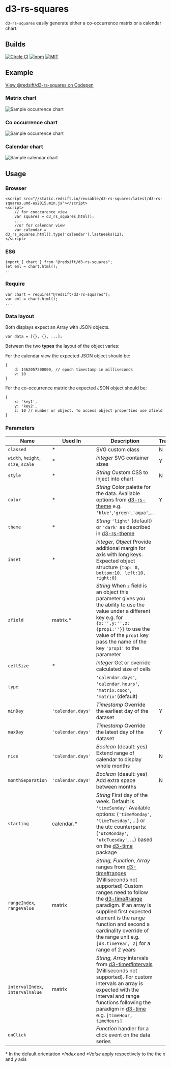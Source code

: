 # d3-rs-squares

`d3-rs-squares` easily generate either a co-occurrence matrix or a calendar chart.

## Builds

[![Circle CI](https://circleci.com/gh/redsift/d3-rs-squares.svg?style=svg)](https://circleci.com/gh/redsift/d3-rs-squares)
[![npm](https://img.shields.io/npm/v/@redsift/d3-rs-squares.svg?style=flat-square)](https://www.npmjs.com/package/@redsift/d3-rs-squares)
[![MIT](https://img.shields.io/badge/license-MIT-blue.svg?style=flat-square)](https://raw.githubusercontent.com/redsift/d3-rs-squares/master/LICENSE)

## Example

[View @redsift/d3-rs-squares on Codepen](https://....)

### Matrix chart

![Sample occurrence chart](https://bricks.redsift.io/reusable/d3-rs-squares.svg?_datum=[{%22x%22:%22a1%22,%22y%22:%22b1%22,%22z%22:10},{%22x%22:%22c1%22,%22y%22:%22d1%22,%22z%22:30}])

### Co occurrence chart

![Sample occurrence chart](https://bricks.redsift.io/reusable/d3-rs-squares.svg?_datum=[{%22x%22:%22a%22,%22y%22:%22c%22,%22z%22:3},{%22x%22:%22c%22,%22y%22:%22a%22,%22z%22:13}]&type=matrix.cooc)

### Calendar chart

![Sample calendar chart](https://bricks.redsift.io/reusable/d3-rs-squares.svg?_datum=[{%22d%22:1470416243000,%22v%22:10},{%22d%22:1470934643000,%22v%22:20}]&type=calendar.days)

## Usage

### Browser
	
	<script src="//static.redsift.io/reusable/d3-rs-squares/latest/d3-rs-squares.umd-es2015.min.js"></script>
	<script>
		// for cooccurence view
		var squares = d3_rs_squares.html();
		...
		//or for calendar view
		var calendar = d3_rs_squares.html().type('calendar').lastWeeks(12);
	</script>
### ES6

	import { chart } from "@redsift/d3-rs-squares";
	let eml = chart.html();
	...
	
### Require

	var chart = require("@redsift/d3-rs-squares");
	var eml = chart.html();
	...

### Data layout
Both displays expect an Array with JSON objects. 

	var data = [{}, {}, ...];

Between the two **types** the layout of the object varies:

For the calendar view the expected JSON object should be:

	{
		d: 1462057200000, // epoch timestamp in milliseconds 
		v: 10
	}

For the co-occurrence matrix the expected JSON object should be:

	{
		x: 'key1', 
		y: 'key2',
		z: 10 // number or object. To access object properties use zfield
	}

### Parameters

|Name|Used In|Description|Transition|
|----|--------|----------|----------|
|`classed`|* |SVG custom class|N|
|`width`, `height`, `size`, `scale`|* | *Integer* SVG container sizes|Y
|`style`|* | *String* Custom CSS to inject into chart| N
|`color`|* | *String* Color palette for the data. Available options from [d3-rs-theme](https://github.com/Redsift/d3-rs-theme#presentation-color-palette) e.g. `'blue'`,`'green'`,`'aqua'`,... | Y|
|`theme`|* | *String* `'light'` (default) or `'dark'` as described in [d3-rs-theme](https://github.com/Redsift/d3-rs-theme)
|`inset`|* |  *Integer, Object* Provide additional margin for axis with long keys. Expected object structure `{top: 0, bottom:10, left:10, right:0}`| |
|`zfield`| matrix.* |*String* When `z` field is an object this parameter gives you the ability to use the value under a different key e.g. for `{x:'',y:'',z:{prop1:''}}` to use the value of the `prop1` key pass the name of the key `'prop1'` to the parameter| |
|`cellSize`|* | *Integer* Get or override calculated size of cells | |
|`type`| |`'calendar.days'`, `'calendar.hours'`, `'matrix.cooc'`, `'matrix'`(default)|
|`minDay`| `'calendar.days'` | *Timestamp* Override the earliest day of the dataset | Y|
|`maxDay`| `'calendar.days'` | *Timestamp* Override the latest day of the dataset | Y |
|`nice` | `'calendar.days'`  | *Boolean* (deault: yes) Extend range of calendar to display whole months | N |
|`monthSeparation` | `'calendar.days'`| *Boolean* (deault: yes) Add extra space between months| N |
|`starting`| calendar.* | *String* First day of the week. Default is `'timeSunday'` Available options: (`'timeMonday'`, `'timeTuesday'`, ...) or the utc counterparts: (`'utcMonday'`, `'utcTuesday'`, ...) based on the [d3-time](https://github.com/d3/d3-time) package| |
|`rangeIndex`, `rangeValue`| matrix | *String, Function, Array* ranges from [d3-time#ranges](https://github.com/d3/d3-time#ranges) (Milliseconds not supported) Custom ranges need to follow the [d3-time#range](https://github.com/d3/d3-time#interval_range) paradigm. If an array is supplied first expected element is the range function and second a cardinality override of the range unit e.g. `[d3.timeYear, 2]` for a range of 2 years | |
|`intervalIndex`, `intervalValue`| matrix | *String, Array* intervals from [d3-time#intervals](https://github.com/d3/d3-time#intervals) (Milliseconds not supported). For custom intervals an array is expected with the interval and range functions following the paradigm in [d3-time](https://github.com/d3/d3-time) e.g. `[timeHour, timeHours]` | |
|`onClick`| |*Function* handler for a click event on the data series| |



\* In the default orientation *\*Index* and *\*Value* apply respectively to the the *x* and *y* axis 